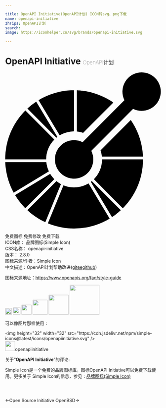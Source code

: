 ```yaml
---

title: OpenAPI Initiative(OpenAPI计划) ICON转svg、png下载
name: openapi-initiative
zhTips: OpenAPI计划
search: 
image: https://iconhelper.cn/svg/brands/openapi-initiative.svg

---
```


# OpenAPI Initiative  <small style="font-size: 60%;font-weight: 100">OpenAPI计划</small>

<div id="svg" class="svg-wrap">
<svg role="img" xmlns="http://www.w3.org/2000/svg" viewBox="0 0 24 24"><title>OpenAPI Initiative icon</title><path d="M21.039 0a2.959 2.959 0 00-2.65 4.274l-6.447 6.447a2.96 2.96 0 101.335 1.336l6.447-6.447A2.959 2.959 0 1021.04 0zM10.628 2.745c-.072 0-.143.003-.214.004-.072.002-.143.002-.215.005-.447.018-.893.064-1.335.138l-.03.005-.185.033-.105.02a7.718 7.718 0 00-.289.062l-.032.008a10.69 10.69 0 00-2.55.95l-.155.089c-.063.034-.125.07-.187.105-.046.027-.093.051-.14.079H5.19l-.01.005-.036.02v.002l.111.184 3.15 5.23a4.168 4.168 0 01.38-.202 4.294 4.294 0 011.628-.413c.071-.004.143-.008.214-.008zm.428.01v6.333c.325.034.647.103.96.209l4.66-4.66c-.173-.12-.348-.237-.528-.347l-.026-.015c-.056-.035-.112-.067-.168-.1l-.098-.056-.099-.055a12.735 12.735 0 00-.171-.092l-.027-.014a10.628 10.628 0 00-1.425-.617c-.69-.241-1.403-.41-2.128-.505l-.089-.012-.09-.01a6.56 6.56 0 00-.17-.019l-.049-.004-.204-.017a6.44 6.44 0 00-.255-.015c-.031-.003-.062-.003-.093-.004zM4.782 4.498a9.92 9.92 0 00-1.36 1.062l4.461 4.461.018.018c.049-.04.098-.078.149-.116l-.011-.018zm-1.67 1.36c-.05.05-.098.103-.147.154l-.149.155c-.33.357-.63.73-.902 1.118l-.039.056a10.588 10.588 0 00-.216.326 10.6 10.6 0 00-1.65 5.276l-.006.215-.003.214h6.317c0-.072.007-.143.01-.214.005-.072.006-.144.013-.215.081-.822.399-1.625.952-2.3.045-.055.096-.106.144-.16.048-.052.093-.107.144-.158zm16.255 1.464l-4.663 4.663c.106.312.175.634.21.959h6.332l-.004-.094a11.579 11.579 0 00-.032-.456l-.005-.052a13.044 13.044 0 00-.026-.241v-.009l-.033-.24v-.009a10.618 10.618 0 00-.327-1.493l-.003-.01a15.839 15.839 0 00-.07-.228l-.01-.03a14.111 14.111 0 00-.069-.204l-.02-.055a5.65 5.65 0 00-.153-.405 7.84 7.84 0 00-.093-.227 16.67 16.67 0 00-.063-.144l-.037-.081a13.776 13.776 0 00-.08-.171l-.024-.052-.096-.194-.014-.027a11.2 11.2 0 00-.112-.212l-.004-.008a10.615 10.615 0 00-.604-.98zm-4.43 6.05c0 .071-.006.142-.01.214-.003.072-.005.143-.012.214a4.29 4.29 0 01-.952 2.301c-.045.055-.096.107-.144.16-.048.053-.093.108-.144.159l4.467 4.467c.051-.051.099-.104.148-.155.05-.052.1-.103.148-.155.331-.358.633-.733.905-1.122l.032-.046.098-.144.085-.13.04-.063a10.597 10.597 0 001.647-5.272c.003-.071.004-.143.006-.214.001-.071.004-.143.004-.214zM.01 13.8l.004.093.01.179.005.076.017.206.005.046c.007.076.015.153.024.228l.003.022a9.605 9.605 0 00.033.248c.072.505.182 1.005.327 1.497l.002.006c.022.077.047.154.071.23l.004.014.005.014a15.737 15.737 0 00.153.439l.03.08.059.148a7.702 7.702 0 00.093.228l.062.14.038.084.078.169.027.054a10.677 10.677 0 00.225.441l.025.043 5.408-3.258.02-.012a4.314 4.314 0 01-.395-1.414h-.025zm.505 2.846l-.206.058.002.005zm6.425-1.052l-5.415 3.262c.083.139.17.273.259.406l.008.014.004.005.008.014h.001c.007.012.014.022.022.032l.001.002v.001a10.634 10.634 0 00.298.417l.006.008a9.963 9.963 0 00.29.368l.033.04c.043.052.086.103.13.153l.057.065.112.127.064.069.029.031.083.09.035.035c.049.051.098.103.149.153L7.58 16.42a3.86 3.86 0 01-.285-.321 4.422 4.422 0 01-.356-.505zm6.416 1.111c-.05.04-.1.079-.15.116l.011.018 3.257 5.407c.151-.099.3-.2.446-.307.315-.232.62-.484.914-.756l-4.46-4.46zm-5.457.003l-.015.015-4.46 4.46a8.966 8.966 0 00.195.176c.022.02.043.04.065.058l.152.13a10.622 10.622 0 00.215.174l.023.017.191.148.008.005c.268.2.547.389.834.564l.03.018.164.097.101.057a5.458 5.458 0 00.27.148c.008.004.016.01.025.013.162.085.327.164.493.24l.158-.385 2.243-5.448.009-.02a4.328 4.328 0 01-.701-.467zm4.951.353c-.061.037-.124.07-.187.104a4.318 4.318 0 01-3.271.336c-.069-.02-.135-.047-.203-.071-.067-.024-.136-.044-.202-.072l-2.242 5.444-.088.213-.075.183v.001l.017.007a.137.137 0 00.019.007l.005.003c.052.021.106.04.159.06.067.027.133.053.2.077l.102.04c.702.247 1.43.42 2.168.518l.087.012.09.01.172.019a7.173 7.173 0 00.252.022c.023.001.048.001.071.003l.184.011.112.005a7.06 7.06 0 00.358.007h.05a10.667 10.667 0 001.793-.15l.185-.034.105-.02.109-.023.18-.04.032-.008a10.684 10.684 0 002.55-.95c.052-.028.104-.06.156-.089.063-.034.125-.07.187-.105.043-.024.087-.047.13-.073h.001l.002-.002.002-.001.002-.001.007-.004.042-.025-.11-.183-.11-.184zm3.262 5.414l-.042.025.042-.024zm-.05.029h-.001.002zm-.005.004h-.002z"/></svg>
</div>
<detail full-name='openapi-initiative'></detail>

<div class="detail-page">
<p>
<span><span class="badge-success badge">免费图标</span> <span class="badge-success badge">免费修改</span>  <span class="badge-success badge">免费下载</span> </span>
<br/>
<span>
ICON库：
<span class="badge-secondary badge">品牌图标(Simple Icon)</span> 
</span>
<br/>
<span>
CSS名称：
<span class="badge-secondary badge">openapi-initiative</span> 
</span>

<br/>
<span>
版本：
<span class="badge-secondary badge">2.8.0</span> 
</span>
<br/>
<span>图标来源/作者：<span class="badge-light badge">Simple Icon</span></span> 
<br/>
<span class="zh-detail">中文描述：<span class="badge-primary badge">OpenAPI计划</span><span class="help-link"><span>帮助改进</span>(<a href="https://gitee.com/liuwave/icon-helper/edit/master/json/brands/openapi-initiative.json" target="_blank" rel="noopener noreferrer">gitee</a><a href="https://github.com/liuwave/icon-helper/edit/master/json/brands/openapi-initiative.json" target="_blank" rel="noopener noreferrer">github</a></span>)</span><br/>
</p>
</div><div class="description description alert alert-light"><p>图标来源地址：<a href="https://www.openapis.org/faq/style-guide" target="_blank" rel="noopener noreferrer">https://www.openapis.org/faq/style-guide</a></p></div>
<div class="alert alert-dark">
<img height="21" width="21" src="https://cdn.jsdelivr.net/npm/simple-icons@latest/icons/openapiinitiative.svg" />
<img height="24" width="24" src="https://cdn.jsdelivr.net/npm/simple-icons@latest/icons/openapiinitiative.svg" />
<img height="32" width="32" src="https://cdn.jsdelivr.net/npm/simple-icons@latest/icons/openapiinitiative.svg" />
<img height="48" width="48" src="https://cdn.jsdelivr.net/npm/simple-icons@latest/icons/openapiinitiative.svg" />
<img height="64" width="64" src="https://cdn.jsdelivr.net/npm/simple-icons@latest/icons/openapiinitiative.svg" />
<img height="96" width="96" src="https://cdn.jsdelivr.net/npm/simple-icons@latest/icons/openapiinitiative.svg" />

</div>
<div>
  <p>可以像图片那样使用：    
  </p>
  <div class="alert alert-primary" style="font-size: 14px">
    &lt;img height="32" width="32" src="https://cdn.jsdelivr.net/npm/simple-icons@latest/icons/openapiinitiative.svg" /&gt;
    <copy-btn content='<img height="32" width="32" src="https://cdn.jsdelivr.net/npm/simple-icons@latest/icons/openapiinitiative.svg" />'></copy-btn>
  </div>
  <div class="alert alert-secondary">
    <img height="32" width="32" src="https://cdn.jsdelivr.net/npm/simple-icons@latest/icons/openapiinitiative.svg" />openapiinitiative
    <copy-btn content="openapiinitiative" btn-title="复制图标名称"></copy-btn>
  </div>
</div>
<div class="icon-detail__container">
<p>关于“<b>OpenAPI Initiative</b>”的评论:</p>
</div>
<Vssue title="关于“OpenAPI Initiative”的评论" />
<div><p>Simple Icon是一个免费的品牌图标库。图标OpenAPI Initiative可以免费下载使用。更多关于  Simple Icon的信息，参见：<a target="_blank" href="https://iconhelper.cn/brands.html">品牌图标(Simple Icon)</a>
</p></div>


<div style="padding:2rem 0 " class="page-nav"><p class="inner"><span class="prev">←<router-link to="/icon/open-source-initiative.html">Open Source Initiative</router-link></span> <span class="next"><router-link to="/icon/openbsd.html">OpenBSD</router-link>→</span></p></div>
